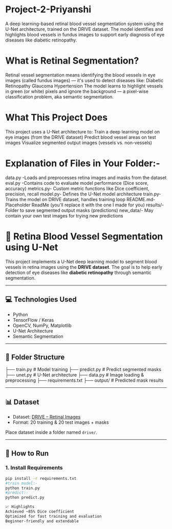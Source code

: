 # Project-2-Priyanshi
A deep learning-based retinal blood vessel segmentation system using the U-Net architecture, trained on the DRIVE dataset. The model identifies and highlights blood vessels in fundus images to support early diagnosis of eye diseases like diabetic retinopathy.

# What is Retinal Segmentation?
Retinal vessel segmentation means identifying the blood vessels in eye images (called fundus images) — it's used to detect diseases like:
Diabetic Retinopathy
Glaucoma
Hypertension
The model learns to highlight vessels in green (or white) pixels and ignore the background — a pixel-wise classification problem, aka semantic segmentation.

# What This Project Does
This project uses a U-Net architecture to:
Train a deep learning model on eye images (from the DRIVE dataset)
Predict blood vessel areas on test images
Visualize segmented output images (vessels vs. non-vessels)

# Explanation of Files in Your Folder:-
data.py	-Loads and preprocesses retina images and masks from the dataset
eval.py	-Contains code to evaluate model performance (Dice score, accuracy)
metrics.py-	Custom metric functions like Dice coefficient, precision, recall
model.py-	Defines the U-Net model architecture
train.py-	Trains the model on DRIVE dataset, handles training loop
README.md-	Placeholder ReadMe (you'll replace it with the one I made for you)
results/-	Folder to save segmented output masks (predictions)
new_data/-	May contain your own test images for trying new predictions

# 🧠 Retina Blood Vessel Segmentation using U-Net

This project implements a U-Net deep learning model to segment blood vessels in retina images using the **DRIVE dataset**. The goal is to help early detection of eye diseases like **diabetic retinopathy** through semantic segmentation.

---

## 💻 Technologies Used

- Python
- TensorFlow / Keras
- OpenCV, NumPy, Matplotlib
- U-Net Architecture
- Semantic Segmentation

---

## 📁 Folder Structure
├── train.py # Model training
├── predict.py # Predict segmented masks
├── unet.py # U-Net architecture
├── data.py # Image loading & preprocessing
├── requirements.txt
├── output/ # Predicted mask results


---

## 📊 Dataset

- Dataset: [DRIVE – Retinal Images](https://www.kaggle.com/datasets/andrewmvd/drive-digital-retinal-images-for-vessel-extraction)
- Format: 20 training & 20 test images + masks

Place dataset inside a folder named `drive/`.

---

## 🚀 How to Run

### 1. Install Requirements
```bash
pip install -r requirements.txt
#train model:-
python train.py
#predict:-
python predict.py

📈 Highlights
Achieved ~85% Dice coefficient
Optimized for fast training and evaluation
Beginner-friendly and extendable
